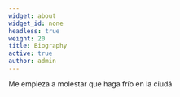```yaml
---
widget: about
widget_id: none
headless: true
weight: 20
title: Biography
active: true
author: admin
---
```

Me empieza a molestar que haga frío en la ciudá